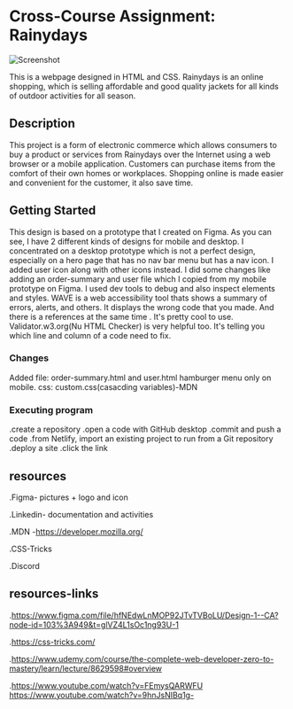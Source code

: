 
# Cross-Course Assignment: Rainydays

![Screenshot](https://i.ibb.co/9HKPmVN/museum-Thumbnail.png)

This is a webpage designed in HTML and CSS.
Rainydays is an online shopping, which is selling affordable and good quality jackets for all kinds of outdoor activities for all season.

## Description

This project is a form of electronic commerce which allows consumers to buy a product or services from Rainydays over the Internet using a web browser or a mobile application. Customers can purchase items from the comfort of their own homes or workplaces. Shopping online is made easier and convenient for the customer, it also save time.

## Getting Started

This design is based on a prototype that I created on Figma. As you can see, I have 2 different kinds of designs for mobile and desktop. I concentrated on a desktop prototype which is not a perfect design, especially on a hero page that has no nav bar menu but has a nav icon. I added user icon along with other icons instead. I did some changes like adding an order-summary and user file which I copied from my mobile prototype on Figma.
I used dev tools to debug and also inspect elements and styles.
WAVE is a web accessibility tool thats shows a summary of errors, alerts, and others. It displays the wrong code that you made. And there is a references at the same time . It's pretty cool to use.
Validator.w3.org(Nu HTML Checker) is very helpful too. It's telling you which line and column of a code need to fix.

### Changes

Added file: order-summary.html and user.html
hamburger menu only on mobile.
css: custom.css(casacding variables)-MDN

### Executing program

.create a repository
.open a code with GitHub desktop
.commit and push a code
.from Netlify, import an existing project to run from a Git repository
.deploy a site
.click the link

## resources

.Figma- pictures + logo and icon

.Linkedin- documentation and activities

.MDN -https://developer.mozilla.org/

.CSS-Tricks

.Discord

## resources-links

.https://www.figma.com/file/hfNEdwLnMOP92JTvTVBoLU/Design-1--CA?node-id=103%3A949&t=glVZ4L1sOc1ng93U-1

.https://css-tricks.com/

.https://www.udemy.com/course/the-complete-web-developer-zero-to-mastery/learn/lecture/8629598#overview

.https://www.youtube.com/watch?v=FEmysQARWFU
https://www.youtube.com/watch?v=9hnJsNIBq1g-
